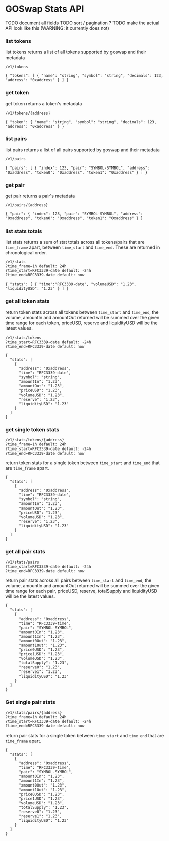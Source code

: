 # GOSwap Stats API

TODO document all fields
TODO sort / pagination ?
TODO make the actual API look like this (WARNING: it currently does not)

### list tokens

list tokens returns a list of all tokens supported by goswap and their
metadata

`/v1/tokens`

`
{
  "tokens": [
    {
      "name": "string",
      "symbol": "string",
      "decimals": 123,
      "address": "0xaddress"
    }
  ]
}
`

### get token

get token returns a token's metadata

`/v1/tokens/{address}`

`
{
  "token": {
    "name": "string",
    "symbol": "string",
    "decimals": 123,
    "address": "0xaddress"
  }
}
`

### list pairs

list pairs returns a list of all pairs supported by goswap and their
metadata

`/v1/pairs`

`
{
  "pairs": [
    {
      "index": 123,
      "pair": "SYMBOL-SYMBOL",
      "address": "0xaddress",
      "token0": "0xaddress",
      "token1": "0xaddress"
    }
  ]
}
`

### get pair

get pair returns a pair's metadata

`/v1/pairs/{address}`

`
{
  "pair": {
    "index": 123,
    "pair": "SYMBOL-SYMBOL",
    "address": "0xaddress",
    "token0": "0xaddress",
    "token1": "0xaddress"
  }
}
`

### list stats totals

list stats returns a sum of stat totals across all tokens/pairs that are `time_frame`
apart, between `time_start` and `time_end`. These are returned in
chronological order.

```
/v1/stats
?time_frame=1h default: 24h
?time_start=RFC3339-date default: -24h
?time_end=RFC3339-date default: now
```

`
{
  "stats": [
    {
      "time":"RFC3339-date",
      "volumeUSD": "1.23",
      "liquidityUSD": "1.23"
    }
  ]
}
`

### get all token stats

return token stats across all tokens between `time_start` and `time_end`, the
volume, amountIn and amountOut returned will be summed over the given time
range for each token, priceUSD, reserve and liquidityUSD will be the latest
values.

```
/v1/stats/tokens
?time_start=RFC3339-date default: -24h
?time_end=RFC3339-date default: now
```

```
{
  "stats": [
    {
      "address": "0xaddress",
      "time": "RFC3339-date",
      "symbol": "string",
      "amountIn": "1.23",
      "amountOut": "1.23",
      "priceUSD": "1.23",
      "volumeUSD": "1.23",
      "reserve": "1.23",
      "liquidityUSD": "1.23"
    }
  ]
}
```

### get single token stats

```
/v1/stats/tokens/{address}
?time_frame=1h default: 24h
?time_start=RFC3339-date default: -24h
?time_end=RFC3339-date default: now
```

return token stats for a single token between `time_start` and `time_end` that
are `time_frame` apart.

```
{
  "stats": [
    {
      "address": "0xaddress",
      "time": "RFC3339-date",
      "symbol": "string",
      "amountIn": "1.23",
      "amountOut": "1.23",
      "priceUSD": "1.23",
      "volumeUSD": "1.23",
      "reserve": "1.23",
      "liquidityUSD": "1.23"
    }
  ]
}
```

### get all pair stats

```
/v1/stats/pairs
?time_start=RFC3339-date default: -24h
?time_end=RFC3339-date default: now
```

return pair stats across all pairs between `time_start` and `time_end`, the
volume, amountIn and amountOut returned will be summed over the given time
range for each pair, priceUSD, reserve, totalSupply and liquidityUSD will be
the latest values.

```
{
  "stats": [
    {
      "address": "0xaddress",
      "time": "RFC3339-time",
      "pair": "SYMBOL-SYMBOL",
      "amount0In": "1.23",
      "amount1In": "1.23",
      "amount0Out": "1.23",
      "amount1Out": "1.23",
      "price0USD": "1.23",
      "price1USD": "1.23",
      "volumeUSD": "1.23",
      "totalSupply": "1.23",
      "reserve0": "1.23",
      "reserve1": "1.23",
      "liquidityUSD": "1.23"
    }
  ]
}
```

### Get single pair stats

```
/v1/stats/pairs/{address}
?time_frame=1h default: 24h
?time_start=RFC3339-date default: -24h
?time_end=RFC3339-date default: now
```

return pair stats for a single token between `time_start` and `time_end` that
are `time_frame` apart.

```
{
  "stats": [
    {
      "address": "0xaddress",
      "time": "RFC3339-time",
      "pair": "SYMBOL-SYMBOL",
      "amount0In": "1.23",
      "amount1In": "1.23",
      "amount0Out": "1.23",
      "amount1Out": "1.23",
      "price0USD": "1.23",
      "price1USD": "1.23",
      "volumeUSD": "1.23",
      "totalSupply": "1.23",
      "reserve0": "1.23",
      "reserve1": "1.23",
      "liquidityUSD": "1.23"
    }
  ]
}
```
